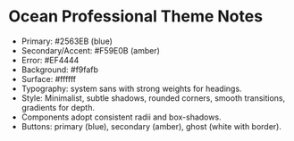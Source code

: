 # Ocean Professional Theme Notes

- Primary: #2563EB (blue)
- Secondary/Accent: #F59E0B (amber)
- Error: #EF4444
- Background: #f9fafb
- Surface: #ffffff
- Typography: system sans with strong weights for headings.
- Style: Minimalist, subtle shadows, rounded corners, smooth transitions, gradients for depth.
- Components adopt consistent radii and box-shadows.
- Buttons: primary (blue), secondary (amber), ghost (white with border).
